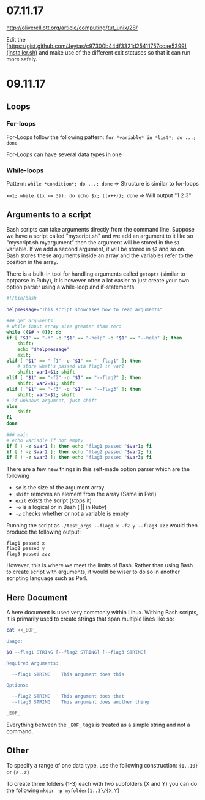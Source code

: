 # 07.11.17

http://oliverelliott.org/article/computing/tut_unix/28/

Edit the [https://gist.github.com/Jeytas/c97300b44df3321d25411757ccae5399](installer.sh) and make use of the different exit statuses 
so that it can run more safely.

# 09.11.17

## Loops
### For-loops

For-Loops follow the following pattern: `for *variable* in *list*; do ...; done`

For-Loops can have several data types in one

### While-loops

Pattern: `while *condition*; do ...; done` => Structure is similar to for-loops

`x=1; while ((x <= 3)); do echo $x; ((x++)); done` => Will output "1 2 3"

## Arguments to a script

Bash scripts can take arguments directly from the command line. Suppose we have a script called "myscript.sh" and we add an argument to it like so "myscript.sh myargument" then the argument will be stored in the `$1` variable. If we add a second argument, it will be stored in `$2` and so on. Bash stores these arguments inside an array and the variables refer to the position in the array.

There is a built-in tool for handling arguments called `getopts` (similar to optparse in Ruby), it is however often a lot easier to just create your own option parser using a while-loop and if-statements.

```bash
#!/bin/bash
    
helpmessage="This script showcases how to read arguments"
    
### get arguments
# while input array size greater than zero
while (($# > 0)); do
if [ "$1" == "-h" -o "$1" == "-help" -o "$1" == "--help" ]; then
    shift; 
    echo "$helpmessage"
    exit;
elif [ "$1" == "-f1" -o "$1" == "--flag1" ]; then
    # store what's passed via flag1 in var1
    shift; var1=$1; shift
elif [ "$1" == "-f2" -o "$1" == "--flag2" ]; then
    shift; var2=$1; shift
elif [ "$1" == "-f3" -o "$1" == "--flag3" ]; then
    shift; var3=$1; shift
# if unknown argument, just shift
else    
    shift
fi
done
    
### main
# echo variable if not empty 
if [ ! -z $var1 ]; then echo "flag1 passed "$var1; fi
if [ ! -z $var2 ]; then echo "flag2 passed "$var2; fi
if [ ! -z $var3 ]; then echo "flag3 passed "$var3; fi
```

There are a few new things in this self-made option parser which are the following

 - `$#` is the size of the argument array 
 - `shift` removes an element from the array (Same in Perl)
 - `exit` exists the script (stops it)
 - `-o` is a logical or in Bash ( || in Ruby)
 - `-z` checks whether or not a variable is empty

Running the script as `./test_args --flag1 x -f2 y --flag3 zzz` would then produce the following output:

    flag1 passed x
    flag2 passed y
    flag3 passed zzz
    
However, this is where we meet the limits of Bash. Rather than using Bash to create script with arguments, it would be wiser to do so in another scripting language such as Perl.

## Here Document

A here document is used very commonly within Linux. Withing Bash scripts, it is primarily used to create strings that span multiple lines like so:

```bash
cat <<_EOF_

Usage:

$0 --flag1 STRING [--flag2 STRING] [--flag3 STRING]

Required Arguments:

  --flag1 STRING	This argument does this

Options:

  --flag2 STRING	This argument does that
  --flag3 STRING	This argument does another thing

_EOF_
```
Everything between the `_EOF_` tags is treated as a simple string and not a command.


## Other

To specify a range of one data type, use the following construction: `{1..10}` or `{a..z}`

To create three folders (1-3) each with two subfolders (X and Y) you can do the following `mkdir -p myfolder{1..3}/{X,Y}`





